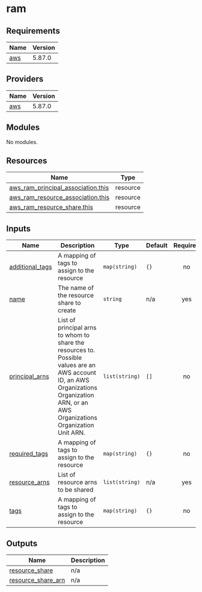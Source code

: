 # ram

<!-- BEGIN_TF_DOCS -->
## Requirements

| Name | Version |
|------|---------|
| <a name="requirement_aws"></a> [aws](#requirement\_aws) | 5.87.0 |

## Providers

| Name | Version |
|------|---------|
| <a name="provider_aws"></a> [aws](#provider\_aws) | 5.87.0 |

## Modules

No modules.

## Resources

| Name | Type |
|------|------|
| [aws_ram_principal_association.this](https://registry.terraform.io/providers/hashicorp/aws/5.87.0/docs/resources/ram_principal_association) | resource |
| [aws_ram_resource_association.this](https://registry.terraform.io/providers/hashicorp/aws/5.87.0/docs/resources/ram_resource_association) | resource |
| [aws_ram_resource_share.this](https://registry.terraform.io/providers/hashicorp/aws/5.87.0/docs/resources/ram_resource_share) | resource |

## Inputs

| Name | Description | Type | Default | Required |
|------|-------------|------|---------|:--------:|
| <a name="input_additional_tags"></a> [additional\_tags](#input\_additional\_tags) | A mapping of tags to assign to the resource | `map(string)` | `{}` | no |
| <a name="input_name"></a> [name](#input\_name) | The name of the resource share to create | `string` | n/a | yes |
| <a name="input_principal_arns"></a> [principal\_arns](#input\_principal\_arns) | List of principal arns to whom to share the resources to. Possible values are an AWS account ID, an AWS Organizations Organization ARN, or an AWS Organizations Organization Unit ARN. | `list(string)` | `[]` | no |
| <a name="input_required_tags"></a> [required\_tags](#input\_required\_tags) | A mapping of tags to assign to the resource | `map(string)` | `{}` | no |
| <a name="input_resource_arns"></a> [resource\_arns](#input\_resource\_arns) | List of resource arns to be shared | `list(string)` | n/a | yes |
| <a name="input_tags"></a> [tags](#input\_tags) | A mapping of tags to assign to the resource | `map(string)` | `{}` | no |

## Outputs

| Name | Description |
|------|-------------|
| <a name="output_resource_share"></a> [resource\_share](#output\_resource\_share) | n/a |
| <a name="output_resource_share_arn"></a> [resource\_share\_arn](#output\_resource\_share\_arn) | n/a |
<!-- END_TF_DOCS -->
